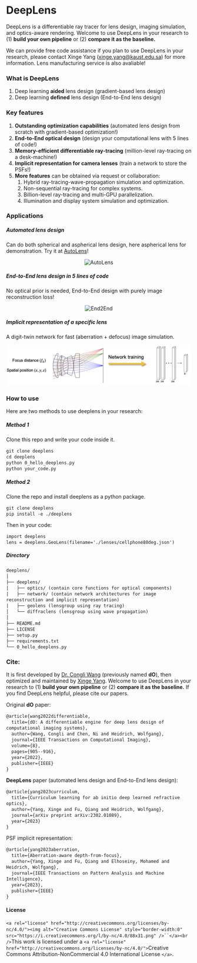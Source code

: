 # DeepLens

DeepLens is a differentiable ray tracer for lens design, imaging simulation, and optics-aware rendering. Welcome to use DeepLens in your research to (1) **build your own pipeline** or (2) **compare it as the baseline.**

We can provide free code assistance if you plan to use DeepLens in your research, please contact Xinge Yang (xinge.yang@kaust.edu.sa) for more information. Lens manufacturing service is also avaliable!

### What is DeepLens

1. Deep learning **aided** lens design (gradient-based lens design)
2. Deep learning **defined** lens design (End-to-End lens design)

### Key features

1. **Outstanding optimization capabilities** (automated lens design from scratch with gradient-based optimization!)
2. **End-to-End optical design** (design your computational lens with 5 lines of code!)
3. **Memory-efficient differentiable ray-tracing** (million-level ray-tracing on a desk-machine!)
4. **Implicit representation for camera lenses** (train a network to store the PSFs!)
5. **More features** can be obtained via request or collaboration:
   1. Hybrid ray-tracing-wave-propagation simulation and optimization.
   2. Non-sequential ray-tracing for complex systems.
   3. Billion-level ray-tracing and multi-GPU parallelization.
   4. Illumination and display system simulation and optimization.

### Applications

##### Automated lens design

Can do both spherical and aspherical lens design, here aspherical lens for demonstration. Try it at [AutoLens](https://github.com/singer-yang/AutoLens)!

<div style="text-align:center;">
    <img src="imgs/lens_design.gif" alt="AutoLens" style="height:400px;"/>
</div>

##### End-to-End lens design in 5 lines of code

No optical prior is needed, End-to-End design with purely image reconstruction loss!

<div style="text-align:center;">
    <img src="imgs/end2end.gif" alt="End2End" style="height:200px;"/>
</div>

##### Implicit representation of a specific lens

A digit-twin network for fast (aberration + defocus) image simulation.

<div style="text-align:center;">
    <img src="imgs/implicit_net.png" alt="Implicit" style="width:800px;"/>
</div>

### How to use

Here are two methods to use deeplens in your research:

##### Method 1

Clone this repo and write your code inside it.

```
git clone deeplens
cd deeplens
python 0_hello_deeplens.py
python your_code.py
```

##### Method 2

Clone the repo and install deeplens as a python package.

```
git clone deeplens
pip install -e ./deeplens
```

Then in your code:

```
import deeplens
lens = deeplens.GeoLens(filename='./lenses/cellphone80deg.json')
```

##### Directory

```
deeplens/
│
├── deeplens/
│   ├── optics/ (contain core functions for optical components)
|   ├── network/ (contain network architectures for image reconstruction and implicit representation)
|   ├── geolens (lensgroup using ray tracing)
│   └── diffraclens (lensgroup using wave propagation)
│
├── README.md
├── LICENSE
├── setup.py
├── requirements.txt
└── 0_hello_deeplens.py

```

### Cite:

It is first developed by [Dr. Congli Wang](https://congliwang.github.io/) (previously named **dO**), then optimized and maintained by [Xinge Yang](https://singer-yang.github.io/). Welcome to use DeepLens in your research to (1) **build your own pipeline** or (2) **compare it as the baseline.** If you find DeepLens helpful, please cite our papers.

Original **dO** paper:

```
@article{wang2022differentiable,
  title={dO: A differentiable engine for deep lens design of computational imaging systems},
  author={Wang, Congli and Chen, Ni and Heidrich, Wolfgang},
  journal={IEEE Transactions on Computational Imaging},
  volume={8},
  pages={905--916},
  year={2022},
  publisher={IEEE}
}
```

**DeepLens** paper (automated lens design and End-to-End lens design):

```
@article{yang2023curriculum,
  title={Curriculum learning for ab initio deep learned refractive optics},
  author={Yang, Xinge and Fu, Qiang and Heidrich, Wolfgang},
  journal={arXiv preprint arXiv:2302.01089},
  year={2023}
}
```

PSF implicit representation:

```
@article{yang2023aberration,
  title={Aberration-aware depth-from-focus},
  author={Yang, Xinge and Fu, Qiang and Elhoseiny, Mohamed and Heidrich, Wolfgang},
  journal={IEEE Transactions on Pattern Analysis and Machine Intelligence},
  year={2023},
  publisher={IEEE}
}
```

<!-- <div style="text-align:center;">
    <img src="imgs/paper_deeplens.png" alt="End2End" style="width:800px;"/>
</div> -->
<!-- <div style="text-align:center;">
    <img src="imgs/paper_dff.png" alt="End2End" style="width:800px;"/>
</div> -->

#### License

`<a rel="license" href="http://creativecommons.org/licenses/by-nc/4.0/"><img alt="Creative Commons License" style="border-width:0" src="https://i.creativecommons.org/l/by-nc/4.0/88x31.png" />``</a><br />`This work is licensed under a `<a rel="license" href="http://creativecommons.org/licenses/by-nc/4.0/">`Creative Commons Attribution-NonCommercial 4.0 International License `</a>`.
